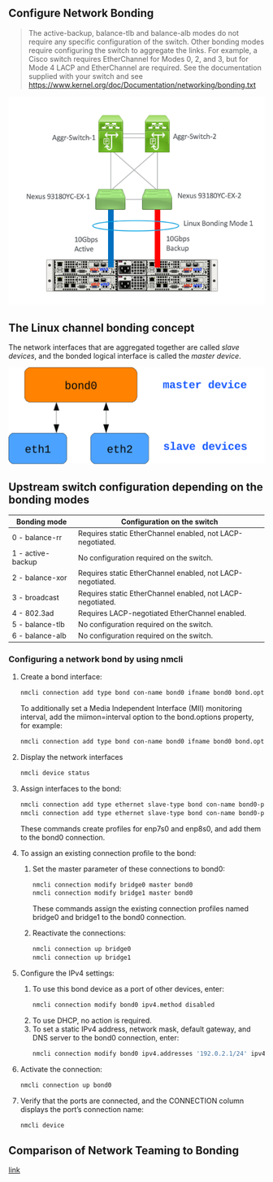 ## Configure Network Bonding
> The active-backup, balance-tlb and balance-alb modes do not require any specific configuration of the switch. Other bonding modes require configuring the switch to aggregate the links. For example, a Cisco switch requires EtherChannel for Modes 0, 2, and 3, but for Mode 4 LACP and EtherChannel are required. See the documentation supplied with your switch and see https://www.kernel.org/doc/Documentation/networking/bonding.txt

![image](../images/network-bonding.png)

## The Linux channel bonding concept
The network interfaces that are aggregated together are called _slave devices_, and the bonded logical interface is called the _master device_. 

![image](../images/linux-bonding-concept.jpeg)

## Upstream switch configuration depending on the bonding modes

| Bonding mode | Configuration on the switch                                    |
|--------------|----------------------------------------------------------------|
| 0 - balance-rr | Requires static EtherChannel enabled, not LACP-negotiated.     |
| 1 - active-backup | No configuration required on the switch.                        |
| 2 - balance-xor | Requires static EtherChannel enabled, not LACP-negotiated.      |
| 3 - broadcast | Requires static EtherChannel enabled, not LACP-negotiated.     |
| 4 - 802.3ad | Requires LACP-negotiated EtherChannel enabled.                 |
| 5 - balance-tlb | No configuration required on the switch.                        |
| 6 - balance-alb | No configuration required on the switch.                        |

### Configuring a network bond by using nmcli
1. Create a bond interface:
    ```bash
    nmcli connection add type bond con-name bond0 ifname bond0 bond.options "mode=active-backup"
    ```
    To additionally set a Media Independent Interface (MII) monitoring interval, add the miimon=interval option to the bond.options property, for example:

    ```bash
    nmcli connection add type bond con-name bond0 ifname bond0 bond.options "mode=active-backup,miimon=1000"
    ```
2. Display the network interfaces
    ```bash
    nmcli device status
    ```
3. Assign interfaces to the bond:
    ```bash
    nmcli connection add type ethernet slave-type bond con-name bond0-port1 ifname enp7s0 master bond0
    nmcli connection add type ethernet slave-type bond con-name bond0-port2 ifname enp8s0 master bond0
    ```
    These commands create profiles for enp7s0 and enp8s0, and add them to the bond0 connection.
4. To assign an existing connection profile to the bond:
    1. Set the master parameter of these connections to bond0:
        ```bash
        nmcli connection modify bridge0 master bond0
        nmcli connection modify bridge1 master bond0
        ```
        These commands assign the existing connection profiles named bridge0 and bridge1 to the bond0 connection.

    2. Reactivate the connections:
        ```bash
        nmcli connection up bridge0
        nmcli connection up bridge1
        ```
5. Configure the IPv4 settings:
    1. To use this bond device as a port of other devices, enter:
        ```bash
        nmcli connection modify bond0 ipv4.method disabled
        ```
    2. To use DHCP, no action is required.
    3. To set a static IPv4 address, network mask, default gateway, and DNS server to the bond0 connection, enter:
        ```bash
        nmcli connection modify bond0 ipv4.addresses '192.0.2.1/24' ipv4.gateway '192.0.2.254' ipv4.dns '192.0.2.253' ipv4.dns-search 'example.com' ipv4.method manual
        ```
6. Activate the connection:
    ```bash
    nmcli connection up bond0
    ```
7. Verify that the ports are connected, and the CONNECTION column displays the port’s connection name:
    ```bash
    nmcli device
    ```

## Comparison of Network Teaming to Bonding
[link](https://access.redhat.com/documentation/en-us/red_hat_enterprise_linux/7/html/networking_guide/sec-comparison_of_network_teaming_to_bonding)
